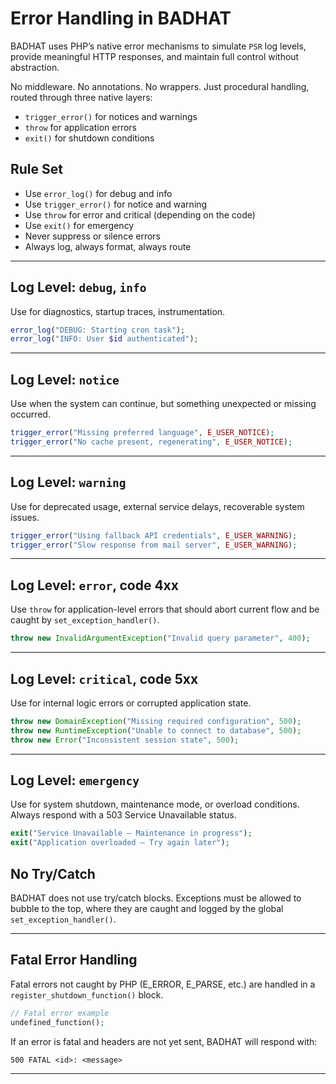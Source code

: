 # Error Handling in BADHAT

BADHAT uses PHP’s native error mechanisms to simulate `PSR` log levels, provide meaningful HTTP responses, and maintain full control without abstraction.

No middleware. No annotations. No wrappers. Just procedural handling, routed through three native layers:

* `trigger_error()` for notices and warnings
* `throw` for application errors
* `exit()` for shutdown conditions

## Rule Set

* Use `error_log()` for debug and info
* Use `trigger_error()` for notice and warning
* Use `throw` for error and critical (depending on the code)
* Use `exit()` for emergency
* Never suppress or silence errors
* Always log, always format, always route


---

## Log Level: `debug`, `info`

Use for diagnostics, startup traces, instrumentation.

```php
error_log("DEBUG: Starting cron task");
error_log("INFO: User $id authenticated");
```

---

## Log Level: `notice`

Use when the system can continue, but something unexpected or missing occurred.

```php
trigger_error("Missing preferred language", E_USER_NOTICE);
trigger_error("No cache present, regenerating", E_USER_NOTICE);
```

---

## Log Level: `warning`

Use for deprecated usage, external service delays, recoverable system issues.

```php
trigger_error("Using fallback API credentials", E_USER_WARNING);
trigger_error("Slow response from mail server", E_USER_WARNING);
```

---

## Log Level: `error`, code 4xx

Use `throw` for application-level errors that should abort current flow and be caught by `set_exception_handler()`.

```php
throw new InvalidArgumentException("Invalid query parameter", 400);
```

---

## Log Level: `critical`, code 5xx

Use for internal logic errors or corrupted application state.

```php
throw new DomainException("Missing required configuration", 500);
throw new RuntimeException("Unable to connect to database", 500);
throw new Error("Inconsistent session state", 500);
```

---

## Log Level: `emergency`

Use for system shutdown, maintenance mode, or overload conditions.
Always respond with a 503 Service Unavailable status.

```php
exit("Service Unavailable – Maintenance in progress");
exit("Application overloaded – Try again later");
```

## No Try/Catch

BADHAT does not use try/catch blocks. Exceptions must be allowed to bubble to the top, where they are caught and logged by the global `set_exception_handler()`.

---

## Fatal Error Handling

Fatal errors not caught by PHP (E\_ERROR, E\_PARSE, etc.) are handled in a `register_shutdown_function()` block.

```php
// Fatal error example
undefined_function();
```

If an error is fatal and headers are not yet sent, BADHAT will respond with:

```
500 FATAL <id>: <message>
```

---


